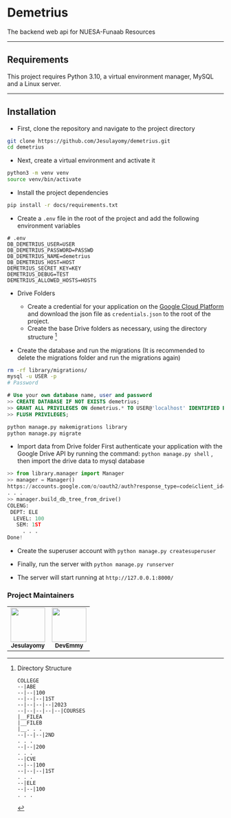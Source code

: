 # Demetrius

The backend web api for NUESA-Funaab Resources

---

## Requirements
This project requires Python 3.10, a virtual environment manager,  MySQL
and a Linux server.

---

## Installation 
- First, clone the repository and navigate to the project directory

```bash
git clone https://github.com/Jesulayomy/demetrius.git
cd demetrius
```

- Next, create a virtual environment and activate it

```bash
python3 -m venv venv
source venv/bin/activate
```

- Install the project dependencies

```bash
pip install -r docs/requirements.txt
```

- Create a `.env` file in the root of the project and add the following environment variables

```env
# .env
DB_DEMETRIUS_USER=USER
DB_DEMETRIUS_PASSWORD=PASSWD
DB_DEMETRIUS_NAME=demetrius
DB_DEMETRIUS_HOST=HOST
DEMETRIUS_SECRET_KEY=KEY
DEMETRIUS_DEBUG=TEST
DEMETRIUS_ALLOWED_HOSTS=HOSTS
```

- Drive Folders
  - Create a credential for your application on the [Google Cloud Platform] and download the json file as `credentials.json` to the root of the project.
  - Create the base Drive folders as necessary, using the directory structure [^1]

- Create the database and run the migrations (It is recommended to delete the migrations folder and run the migrations again)

```bash
rm -rf library/migrations/
mysql -u USER -p
# Password
```

```SQL
# Use your own database name, user and password
>> CREATE DATABASE IF NOT EXISTS demetrius;
>> GRANT ALL PRIVILEGES ON demetrius.* TO USER@'localhost' IDENTIFIED BY 'PASSWD';
>> FLUSH PRIVILEGES;
```

```bash
python manage.py makemigrations library
python manage.py migrate

```

- Import data from Drive folder
First authenticate your application with the Google Drive API by running the command: `python manage.py shell` , then import the drive data to mysql database

```python
>> from library.manager import Manager
>> manager = Manager()
https://accounts.google.com/o/oauth2/auth?response_type=code&client_id=
. . .
>> manager.build_db_tree_from_drive()
COLENG:
 DEPT: ELE
  LEVEL: 100
   SEM: 1ST
     . . .
Done!
```

- Create the superuser account with `python manage.py createsuperuser`

- Finally, run the server with `python manage.py runserver`

- The server will start running at `http://127.0.0.1:8000/`

### Project Maintainers

<table>
  <tr>
  <td align="center"><a href="https://github.com/Jesulayomy"><img src="https://avatars.githubusercontent.com/u/113533393?s=96&v=4" width="80px;" alt=""/><br /><sub><b>Jesulayomy</b></sub></a></td>

  <td align="center"><a href="https://github.com/DevEmmy"><img src="https://avatars.githubusercontent.com/u/62223314?v=4" width="80px;" alt=""/><br /><sub><b>DevEmmy</b></sub></a></td>
  </tr>
</table>


[^1]: Directory Structure
    ```
    COLLEGE
    --|ABE
    --|--|100
    --|--|--|1ST
    --|--|--|--|2023
    --|--|--|--|--|COURSES
    |__FILEA
    |__FILEB
    |__. . .
    --|--|--|2ND
    . . .
    --|--|200
    . . .
    --|CVE
    --|--|100
    --|--|--|1ST
    . . .
    --|ELE
    --|--|100
    . . .
    ```

[Google Cloud Platform]: https://console.cloud.google.com/
